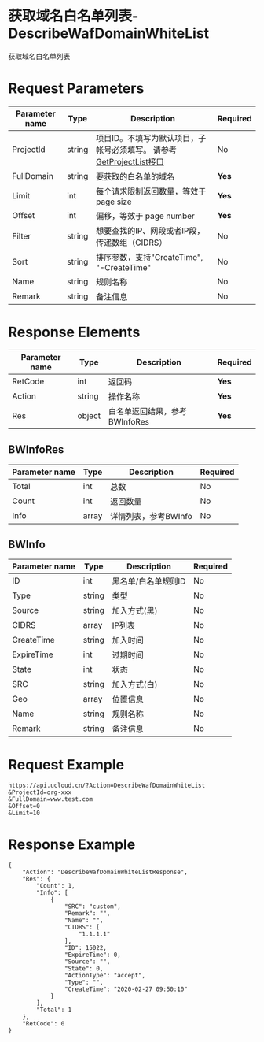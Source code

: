 # 获取域名白名单列表-DescribeWafDomainWhiteList

获取域名白名单列表

# Request Parameters
|Parameter name|Type|Description|Required|
|---|---|---|---|
|ProjectId|string|项目ID。不填写为默认项目，子帐号必须填写。 请参考[GetProjectList接口](api/summary/get_project_list)|No|
|FullDomain|string|要获取的白名单的域名|**Yes**|
|Limit|int|每个请求限制返回数量，等效于page size|**Yes**|
|Offset|int|偏移，等效于 page number|**Yes**|
|Filter|string|想要查找的IP、网段或者IP段，传递数组（CIDRS）|No|
|Sort|string|排序参数，支持"CreateTime", "-CreateTime"|No|
|Name|string|规则名称|No|
|Remark|string|备注信息|No|

# Response Elements
|Parameter name|Type|Description|Required|
|---|---|---|---|
|RetCode|int|返回码|**Yes**|
|Action|string|操作名称|**Yes**|
|Res|object|白名单返回结果，参考BWInfoRes|**Yes**|

## BWInfoRes
|Parameter name|Type|Description|Required|
|---|---|---|---|
|Total|int|总数|No|
|Count|int|返回数量|No|
|Info|array|详情列表，参考BWInfo|No|

## BWInfo
|Parameter name|Type|Description|Required|
|---|---|---|---|
|ID|int|黑名单/白名单规则ID|No|
|Type|string|类型|No|
|Source|string|加入方式(黑)|No|
|CIDRS|array|IP列表|No|
|CreateTime|string|加入时间|No|
|ExpireTime|int|过期时间|No|
|State|int|状态|No|
|SRC|string|加入方式(白)|No|
|Geo|array|位置信息|No|
|Name|string|规则名称|No|
|Remark|string|备注信息|No|

# Request Example
```
https://api.ucloud.cn/?Action=DescribeWafDomainWhiteList
&ProjectId=org-xxx
&FullDomain=www.test.com
&Offset=0
&Limit=10
```

# Response Example
```
{
    "Action": "DescribeWafDomainWhiteListResponse", 
    "Res": {
        "Count": 1, 
        "Info": [
            {
                "SRC": "custom", 
                "Remark": "", 
                "Name": "", 
                "CIDRS": [
                    "1.1.1.1"
                ], 
                "ID": 15022, 
                "ExpireTime": 0, 
                "Source": "", 
                "State": 0, 
                "ActionType": "accept", 
                "Type": "", 
                "CreateTime": "2020-02-27 09:50:10"
            }
        ], 
        "Total": 1
    }, 
    "RetCode": 0
}
```

